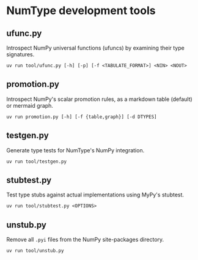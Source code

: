 # NumType development tools

## ufunc.py

Introspect NumPy universal functions (ufuncs) by examining their type signatures.

```shell
uv run tool/ufunc.py [-h] [-p] [-f <TABULATE_FORMAT>] <NIN> <NOUT>
```

## promotion.py

Introspect NumPy's scalar promotion rules, as a markdown table (default) or mermaid graph.

```shell
uv run promotion.py [-h] [-f {table,graph}] [-d DTYPES]
```

## testgen.py

Generate type tests for NumType's NumPy integration.

```shell
uv run tool/testgen.py
```

## stubtest.py

Test type stubs against actual implementations using MyPy's stubtest.

```shell
uv run tool/stubtest.py <OPTIONS>
```

## unstub.py

Remove all `.pyi` files from the NumPy site-packages directory.

```shell
uv run tool/unstub.py
```
